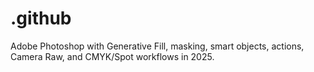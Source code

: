 # .github
Adobe Photoshop with Generative Fill, masking, smart objects, actions, Camera Raw, and CMYK/Spot workflows in 2025.
